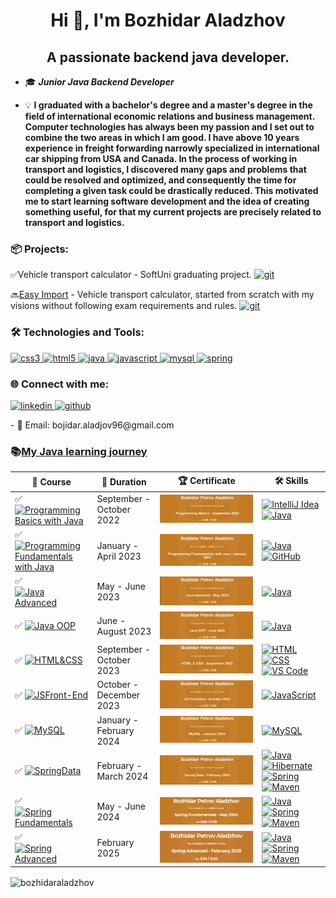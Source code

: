 <h1 align="center">Hi 👋, I'm Bozhidar Aladzhov</h1>
<h2 align="center">A passionate backend java developer.</h2>


- 🎓 ***Junior Java Backend Developer***
  
- 💡 **I graduated with a bachelor's degree and a master's degree in the field of international economic relations and business management. Computer technologies has always been my passion and I set out to combine the two areas in which I am good. I have above 10 years experience in freight forwarding narrowly specialized in international car shipping from USA and Canada. In the process of working in transport and logistics, I discovered many gaps and problems that could be resolved and optimized, and consequently the time for completing a given task could be drastically reduced. This motivated me to start learning software development and the idea of creating something useful, for that my current projects are precisely related to transport and logistics.**

<h3 align="left">📦 Projects:</h3>
<p align="left">✅Vehicle transport calculator - SoftUni graduating project. <a href="https://github.com/BozhidarAladzhov/Vehicle-transport-calculator" target="_blank" rel="noreferrer"> <img src="https://skillicons.dev/icons?i=git" alt="git" width="30" height="30"/></a>
<p align="left">🔜<a href = "http://91.99.25.209:8080/">Easy Import</a> - Vehicle transport calculator, started from scratch with my visions without following exam requirements and rules. <a href="https://github.com/BozhidarAladzhov/EasyImport" target="_blank" rel="noreferrer"> <img src="https://skillicons.dev/icons?i=git" alt="git" width="30" height="30"/></a>


<span> </span>


<h3 align="left">🛠️ Technologies and Tools:</h3>
<p align="left"> <a href="https://www.w3schools.com/css/" target="_blank" rel="noreferrer"> <img src="https://skillicons.dev/icons?i=css" alt="css3" width="40" height="40"/> </a> <a href="https://www.w3schools.com/Html/" target="_blank" rel="noreferrer"> <img src="https://skillicons.dev/icons?i=html" alt="html5" width="40" height="40"/> </a> <a href="https://www.java.com" target="_blank" rel="noreferrer"> <img src="https://skillicons.dev/icons?i=java" alt="java" width="40" height="40"/> </a> <a href="https://developer.mozilla.org/en-US/docs/Web/JavaScript" target="_blank" rel="noreferrer"> <img src="https://skillicons.dev/icons?i=javascript" alt="javascript" width="40" height="40"/> </a> <a href="https://www.mysql.com/" target="_blank" rel="noreferrer"> <img src="https://skillicons.dev/icons?i=mysql" alt="mysql" width="40" height="40"/> </a> <a href="https://spring.io/" target="_blank" rel="noreferrer"> <img src="https://skillicons.dev/icons?i=spring" alt="spring" width="40" height="40"/> </a> </p>

<p align="left">

<h3 align="left">🌐 Connect with me:</h3>
<p align="left"> <a href="https://www.linkedin.com/in/bozhidar-aladzhov-90003b186/" target="_blank" rel="noreferrer"> <img src="https://skillicons.dev/icons?i=linkedin" alt="linkedin" width="40" height="40"/> </a>
<a href="https://github.com/BozhidarAladzhov" target="_blank" rel="noreferrer"> <img src="https://skillicons.dev/icons?i=git" alt="github" width="40" height="40"/> </a></p>
- 📧 Email: bojidar.aladjov96@gmail.com

<p align="left">


### 📚[My Java learning journey](https://softuni.bg/curriculum)
| 🧾 Course | 📅 Duration | 🏆 Certificate | 🛠️ Skills | 
|--------|----|----|-----|
|✅  <a href="https://softuni.bg/trainings/3868/programming-basics-with-java-september-2022" rel="nofollow"><img src="https://user-images.githubusercontent.com/101351760/225559811-ed4dc164-5dbf-42dd-aa09-3bca9bf4d1ec.png" alt="Programming Basics with Java"> </a>  | September - October 2022 | <a href="https://softuni.bg/certificates/details/143354/08db27ac" rel="nofollow"><img src="https://raw.githubusercontent.com/BozhidarAladzhov/BozhidarAladzhov/main/basics%20result.png" alt="Programming Basics with Java"> </a> |  [![IntelliJ Idea](https://skillicons.dev/icons?i=idea&theme=light)](https://www.jetbrains.com/idea/) [![Java](https://skillicons.dev/icons?i=java&theme=light)](https://www.java.com/en/) |
|✅  <a href="https://softuni.bg/trainings/3951/programming-fundamentals-with-java-january-2023" rel="nofollow"><img src="https://user-images.githubusercontent.com/101351760/229783981-48f70750-813a-46f6-8b24-d64cbb6cbd57.png" alt="Programming Fundamentals with Java"></a>| January - April 2023 | <a href="https://softuni.bg/certificates/details/169243/27c1b69d" rel="nofollow"><img src="https://raw.githubusercontent.com/BozhidarAladzhov/BozhidarAladzhov/main/fundamentals%20result.png" alt="Programming Fundamentals with Java"></a> | [![Java](https://skillicons.dev/icons?i=java&theme=light)](https://www.java.com/en/) [![GitHub](https://skillicons.dev/icons?i=github&theme=light)](https://github.com/) |
|✅ <a href="https://softuni.bg/trainings/4100/java-advanced-may-2023" rel="nofollow"><img src="https://softuni.bg/files/courses/Java_Advanced1234.jpg" alt="Java Advanced"></a>| May - June 2023 | <a href="https://softuni.bg/certificates/details/174522/267a35ba" rel="nofollow"><img src="https://raw.githubusercontent.com/BozhidarAladzhov/BozhidarAladzhov/main/java%20advanced%20result.png" alt="Java Advanced"></a> | [![Java](https://skillicons.dev/icons?i=java&theme=light)](https://www.java.com/en/) |
|✅ <a href="https://softuni.bg/trainings/4101/java-oop-june-2023" rel="nofollow"><img src="https://softuni.bg/Files/Courses/java_oop12.jpg" alt="Java OOP"></a>| June - August 2023 | <a href="https://softuni.bg/certificates/details/181411/36d8a0ee" rel="nofollow"><img src="https://raw.githubusercontent.com/BozhidarAladzhov/BozhidarAladzhov/main/java%20oop%20result.png" alt="Java OOP"></a>| [![Java](https://skillicons.dev/icons?i=java&theme=light)](https://www.java.com/en/) |
|✅ <a href="https://softuni.bg/trainings/4239/html-and-css-september-2023" rel="nofollow"><img src="https://softuni.bg/files/courses/html_css12.jpg" alt="HTML&CSS"></a>| September - October 2023 | <a href="https://softuni.bg/certificates/details/190683/15f929a6" rel="nofollow"><img src="https://raw.githubusercontent.com/BozhidarAladzhov/BozhidarAladzhov/main/html%20css%20result.png"></a> | [![HTML](https://skillicons.dev/icons?i=html&theme=light)](https://en.wikipedia.org/wiki/HTML) [![CSS](https://skillicons.dev/icons?i=css&theme=light)](https://en.wikipedia.org/wiki/CSS) [![VS Code](https://skillicons.dev/icons?i=vscode&theme=light)](https://code.visualstudio.com/) |
|✅ <a href="https://softuni.bg/trainings/4240/js-front-end-october-2023" rel="nofollow"><img src="https://softuni.bg/Files/Courses/JSFront-EnD1.png" alt="JSFront-End"></a>| October - December 2023 | <a href="https://softuni.bg/certificates/details/199100/3ad1bf7d" rel="nofollow"><img src="https://raw.githubusercontent.com/BozhidarAladzhov/BozhidarAladzhov/main/JS%20Front%20end%20result.png" alt="JSFront-End"></a> |[![JavaScript](https://skillicons.dev/icons?i=js&theme=light)](https://developer.mozilla.org/en-US/docs/Web/JavaScript) |
|✅ <a href="https://softuni.bg/trainings/4365/mysql-january-2024" rel="nofollow"><img src="https://softuni.bg/files/courses/mysql123.jpg" alt="MySQL"></a>| January - February 2024 | <a href="https://softuni.bg/certificates/details/202716/cd52b380" rel="nofollow"><img src="https://raw.githubusercontent.com/BozhidarAladzhov/BozhidarAladzhov/main/Mysql%20result.png" alt="MySQL"></a> | [![MySQL](https://skillicons.dev/icons?i=mysql&theme=light)](https://www.mysql.com/) |
|✅ <a href="https://softuni.bg/trainings/4366/spring-data-february-2024" rel="nofollow"><img src="https://softuni.bg/Files/Courses/14.06springdata_.png" alt="SpringData"></a>| February - March 2024 | <a href="https://softuni.bg/certificates/details/209298/0e16cc88" rel="nofollow"><img src="https://raw.githubusercontent.com/BozhidarAladzhov/BozhidarAladzhov/main/Springa%20data%20result.png" alt="SpringData"></a>| [![Java](https://skillicons.dev/icons?i=java&theme=light)](https://www.java.com/en/) [![Hibernate](https://skillicons.dev/icons?i=hibernate&theme=light)](https://hibernate.org/) [![Spring](https://skillicons.dev/icons?i=spring&theme=light)](https://spring.io/) [![Maven](https://skillicons.dev/icons?i=maven&theme=light)](https://maven.apache.org/) |
|✅ <a href="https://softuni.bg/trainings/4530/spring-fundamentals-may-2024" rel="nofollow"><img src="https://softuni.bg/Files/Courses/spring-fund-course-pic.jpg" alt="Spring Fundamentals"></a>| May - June 2024  | <a href="https://softuni.bg/certificates/details/219281/1a2c3077" rel="nofollow"><img src="https://github.com/BozhidarAladzhov/BozhidarAladzhov/blob/main/Spring%20Fundamentals%20results.png" alt="Spring Fundamentals"></a>|  [![Java](https://skillicons.dev/icons?i=java&theme=light)](https://www.java.com/en/) [![Spring](https://skillicons.dev/icons?i=spring&theme=light)](https://spring.io/) [![Maven](https://skillicons.dev/icons?i=maven&theme=light)](https://maven.apache.org/) |
|✅ <a href="https://softuni.bg/trainings/4532/spring-advanced-june-2024" rel="nofollow"><img src="https://softuni.bg/files/courses/spring-data-course-pic-new.jpg" alt="Spring Advanced"></a>| February 2025  | <a href="https://softuni.bg/certificates/details/241992/11e8cbce" rel="nofollow"><img src="https://github.com/BozhidarAladzhov/BozhidarAladzhov/blob/main/spring%20advanced.png" alt="Spring Advanced"></a>  |  [![Java](https://skillicons.dev/icons?i=java&theme=light)](https://www.java.com/en/) [![Spring](https://skillicons.dev/icons?i=spring&theme=light)](https://spring.io/) [![Maven](https://skillicons.dev/icons?i=maven&theme=light)](https://maven.apache.org/) |

<p><img align="center" src="https://github-readme-stats.vercel.app/api/top-langs?username=bozhidaraladzhov&show_icons=true&locale=en&layout=compact" alt="bozhidaraladzhov" /></p>
